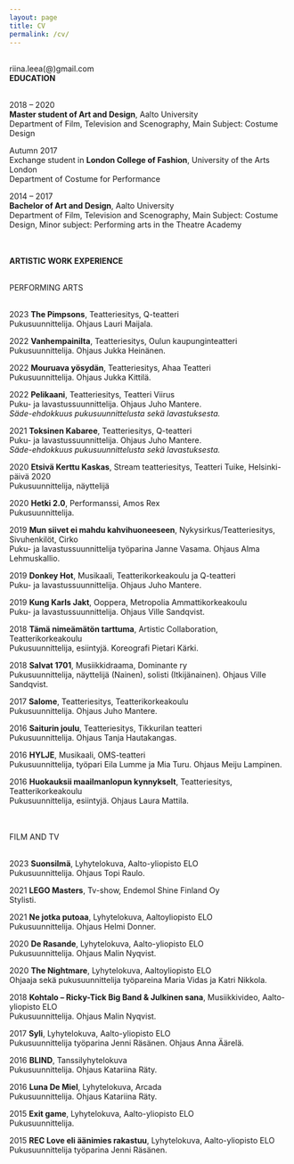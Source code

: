 ```yaml
---
layout: page
title: CV
permalink: /cv/
---
```

<br/>
riina.leea(@)gmail.com  
<br/>
<div class="post-text-alone">  
<strong>EDUCATION</strong>  
<p></p>   
<br/>
  2018 – 2020  
  <br/>
  <strong>Master student of Art and Design</strong>, Aalto University  
  <br/> 
  Department of Film, Television and Scenography, Main Subject: Costume Design  
<p></p>   
  Autumn 2017 
  <br/> 
  Exchange student in <strong>London College of Fashion</strong>, University of the Arts London  
  <br/>  
  Department of Costume for Performance  
<p></p> 
  2014 – 2017  
  <br/>
  <strong>Bachelor of Art and Design</strong>, Aalto University
  <br/>
  Department of Film, Television and Scenography, Main Subject: Costume Design, Minor
subject: Performing arts in the Theatre Academy  
<p></p>  
<br/>
<br/>
<strong>ARTISTIC WORK EXPERIENCE</strong>  
<p></p>  
<br/>
PERFORMING ARTS  
<p></p>  
<br/>
  2023 <strong>The Pimpsons</strong>, Teatteriesitys, Q-teatteri  
   <br/>
  Pukusuunnittelija. Ohjaus Lauri Maijala.  
<p></p>  
  2022 <strong>Vanhempainilta</strong>, Teatteriesitys, Oulun kaupunginteatteri  
   <br/>
  Pukusuunnittelija. Ohjaus Jukka Heinänen.  
<p></p>   
  2022 <strong>Mouruava yösydän</strong>, Teatteriesitys, Ahaa Teatteri  
   <br/>
  Pukusuunnittelija. Ohjaus Jukka Kittilä.  
<p></p>  
2022 <strong>Pelikaani</strong>, Teatteriesitys, Teatteri Viirus
 <br/>
Puku- ja lavastussuunnittelija. Ohjaus Juho Mantere.
 <br/>
<em>Säde-ehdokkuus pukusuunnittelusta sekä lavastuksesta.</em>
<p></p>  
2021 <strong>Toksinen Kabaree</strong>, Teatteriesitys, Q-teatteri
 <br/>
Puku- ja lavastussuunnittelija. Ohjaus Juho Mantere.
 <br/>
<em>Säde-ehdokkuus pukusuunnittelusta sekä lavastuksesta.</em>
<p></p>  
2020 <strong>Etsivä Kerttu Kaskas</strong>, Stream teatteriesitys, Teatteri Tuike, Helsinki-päivä 2020
 <br/>
Pukusuunnittelija, näyttelijä
<p></p>  
2020 <strong>Hetki 2.0</strong>, Performanssi, Amos Rex
 <br/>
Pukusuunnittelija.
<p></p>  
2019 <strong>Mun siivet ei mahdu kahvihuoneeseen</strong>, Nykysirkus/Teatteriesitys, Sivuhenkilöt, Cirko
 <br/>
Puku- ja lavastussuunnittelija työparina Janne Vasama. Ohjaus Alma Lehmuskallio.
<p></p>  
2019 <strong>Donkey Hot</strong>, Musikaali, Teatterikorkeakoulu ja Q-teatteri
 <br/>
Puku- ja lavastussuunnittelija. Ohjaus Juho Mantere.
<p></p>  
2019 <strong>Kung Karls Jakt</strong>, Ooppera, Metropolia Ammattikorkeakoulu
 <br/>
Puku- ja lavastussuunnittelija. Ohjaus Ville Sandqvist.
<p></p>  
2018 <strong>Tämä nimeämätön tarttuma</strong>, Artistic Collaboration, Teatterikorkeakoulu
 <br/>
Pukusuunnittelija, esiintyjä. Koreografi Pietari Kärki.
<p></p>  
2018 <strong>Salvat 1701</strong>, Musiikkidraama, Dominante ry
 <br/>
Pukusuunnittelija, näyttelijä (Nainen), solisti (Itkijänainen). Ohjaus Ville Sandqvist.
<p></p>  
2017 <strong>Salome</strong>, Teatteriesitys, Teatterikorkeakoulu
 <br/>
Pukusuunnittelija. Ohjaus Juho Mantere.
<p></p>  
2016 <strong>Saiturin joulu</strong>, Teatteriesitys, Tikkurilan teatteri
 <br/>
Pukusuunnittelija. Ohjaus Tanja Hautakangas.
<p></p>  
2016 <strong>HYLJE</strong>, Musikaali, OMS-teatteri
 <br/>
Pukusuunnittelija, työpari Eila Lumme ja Mia Turu. Ohjaus Meiju Lampinen.
<p></p>  
2016 <strong>Huokauksii maailmanlopun kynnykselt</strong>, Teatteriesitys, Teatterikorkeakoulu
 <br/>
Pukusuunnittelija, esiintyjä. Ohjaus Laura Mattila.
<p></p>  
<br/>
<br/>
FILM AND TV
<p></p>  
<br/>
2023 <strong>Suonsilmä</strong>, Lyhytelokuva, Aalto-yliopisto ELO
 <br/>
Pukusuunnittelija. Ohjaus Topi Raulo.
<p></p>  
2021 <strong>LEGO Masters</strong>, Tv-show, Endemol Shine Finland Oy
 <br/>
Stylisti.
<p></p>  
2021 <strong>Ne jotka putoaa</strong>, Lyhytelokuva, Aaltoyliopisto ELO
 <br/>
Pukusuunnittelija. Ohjaus Helmi Donner.
<p></p>  
2020 <strong>De Rasande</strong>, Lyhytelokuva, Aalto-yliopisto ELO
 <br/>
Pukusuunnittelija. Ohjaus Malin Nyqvist.
<p></p>  
2020 <strong>The Nightmare</strong>, Lyhytelokuva, Aaltoyliopisto ELO
 <br/>
Ohjaaja sekä pukusuunnittelija työpareina Maria Vidas ja Katri Nikkola.
<p></p>  
2018 <strong>Kohtalo – Ricky-Tick Big Band & Julkinen sana</strong>, Musiikkivideo, Aalto-yliopisto ELO
 <br/>
Pukusuunnittelija. Ohjaus Malin Nyqvist.
<p></p>  
2017 <strong>Syli</strong>, Lyhytelokuva, Aalto-yliopisto ELO
 <br/>
Pukusuunnittelija työparina Jenni Räsänen. Ohjaus Anna Äärelä.
<p></p>  
2016 <strong>BLIND</strong>, Tanssilyhytelokuva
 <br/>
Pukusuunnittelija. Ohjaus Katariina Räty.
<p></p>  
2016 <strong>Luna De Miel</strong>, Lyhytelokuva, Arcada
 <br/>
Pukusuunnittelija. Ohjaus Katariina Räty.
<p></p>  
2015 <strong>Exit game</strong>, Lyhytelokuva, Aalto-yliopisto ELO
 <br/>
Pukusuunnittelija.
<p></p>  
2015 <strong>REC Love eli äänimies rakastuu</strong>, Lyhytelokuva, Aalto-yliopisto ELO
 <br/>
Pukusuunnittelija työparina Jenni Räsänen.

</div>  
<p></p>


<!-- [Download CV](2020cvnieminen.pdf) -->